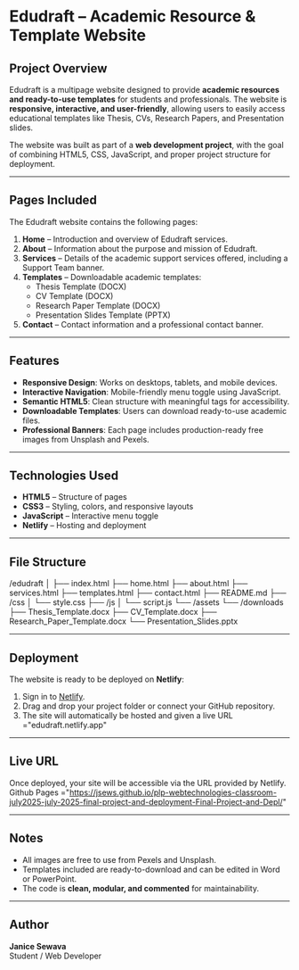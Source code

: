 # Edudraft – Academic Resource & Template Website

## Project Overview
Edudraft is a multipage website designed to provide **academic resources and ready-to-use templates** for students and professionals. The website is **responsive, interactive, and user-friendly**, allowing users to easily access educational templates like Thesis, CVs, Research Papers, and Presentation slides.

The website was built as part of a **web development project**, with the goal of combining HTML5, CSS, JavaScript, and proper project structure for deployment.

---

## Pages Included
The Edudraft website contains the following pages:

1. **Home** – Introduction and overview of Edudraft services.
2. **About** – Information about the purpose and mission of Edudraft.
3. **Services** – Details of the academic support services offered, including a Support Team banner.
4. **Templates** – Downloadable academic templates:
   - Thesis Template (DOCX)
   - CV Template (DOCX)
   - Research Paper Template (DOCX)
   - Presentation Slides Template (PPTX)
5. **Contact** – Contact information and a professional contact banner.

---

## Features
- **Responsive Design**: Works on desktops, tablets, and mobile devices.
- **Interactive Navigation**: Mobile-friendly menu toggle using JavaScript.
- **Semantic HTML5**: Clean structure with meaningful tags for accessibility.
- **Downloadable Templates**: Users can download ready-to-use academic files.
- **Professional Banners**: Each page includes production-ready free images from Unsplash and Pexels.

---

## Technologies Used
- **HTML5** – Structure of pages
- **CSS3** – Styling, colors, and responsive layouts
- **JavaScript** – Interactive menu toggle
- **Netlify** – Hosting and deployment

---

## File Structure
/edudraft
│
├── index.html
├── home.html
├── about.html
├── services.html
├── templates.html
├── contact.html
├── README.md
├── /css
│ └── style.css
├── /js
│ └── script.js
└── /assets
└── /downloads
├── Thesis_Template.docx
├── CV_Template.docx
├── Research_Paper_Template.docx
└── Presentation_Slides.pptx

---

## Deployment
The website is ready to be deployed on **Netlify**:
1. Sign in to [Netlify](https://www.netlify.com/).
2. Drag and drop your project folder or connect your GitHub repository.
3. The site will automatically be hosted and given a live URL ="edudraft.netlify.app"
   

---

## Live URL
Once deployed, your site will be accessible via the URL provided by Netlify.
Github Pages ="https://jsews.github.io/plp-webtechnologies-classroom-july2025-july-2025-final-project-and-deployment-Final-Project-and-Depl/"
 
---

## Notes
- All images are free to use from Pexels and Unsplash.
- Templates included are ready-to-download and can be edited in Word or PowerPoint.
- The code is **clean, modular, and commented** for maintainability.

---

## Author
**Janice Sewava**  
Student / Web Developer  
